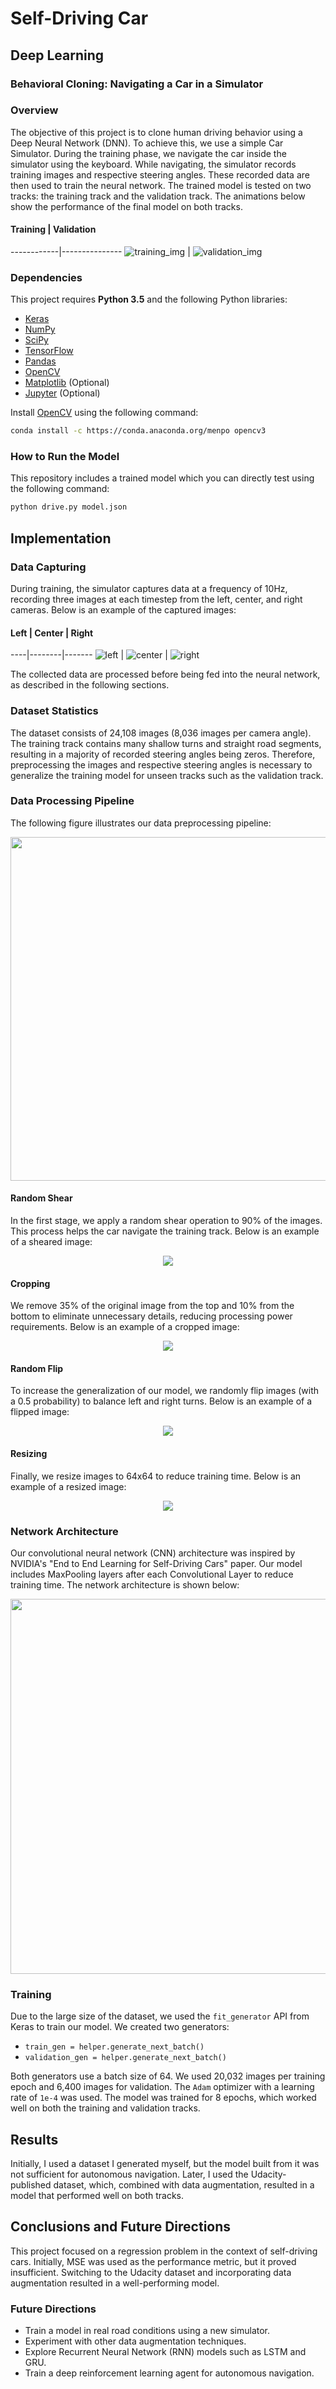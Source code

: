 
# Self-Driving Car 
## Deep Learning
### Behavioral Cloning: Navigating a Car in a Simulator

### Overview

The objective of this project is to clone human driving behavior using a Deep Neural Network (DNN). To achieve this, we use a simple Car Simulator. During the training phase, we navigate the car inside the simulator using the keyboard. While navigating, the simulator records training images and respective steering angles. These recorded data are then used to train the neural network. The trained model is tested on two tracks: the training track and the validation track. The animations below show the performance of the final model on both tracks.

#### Training | Validation
------------|---------------
![training_img](./images/track_one.gif) | ![validation_img](./images/track_two.gif)

### Dependencies

This project requires **Python 3.5** and the following Python libraries:

- [Keras](https://keras.io/)
- [NumPy](http://www.numpy.org/)
- [SciPy](https://www.scipy.org/)
- [TensorFlow](http://tensorflow.org)
- [Pandas](http://pandas.pydata.org/)
- [OpenCV](http://opencv.org/)
- [Matplotlib](http://matplotlib.org/) (Optional)
- [Jupyter](http://jupyter.org/) (Optional)

Install [OpenCV](http://opencv.org/) using the following command:

```bash
conda install -c https://conda.anaconda.org/menpo opencv3
```

### How to Run the Model

This repository includes a trained model which you can directly test using the following command:

```bash
python drive.py model.json
```

## Implementation

### Data Capturing

During training, the simulator captures data at a frequency of 10Hz, recording three images at each timestep from the left, center, and right cameras. Below is an example of the captured images:

#### Left | Center | Right
----|--------|-------
![left](./images/left.png) | ![center](./images/center.png) | ![right](./images/right.png)

The collected data are processed before being fed into the neural network, as described in the following sections.

### Dataset Statistics

The dataset consists of 24,108 images (8,036 images per camera angle). The training track contains many shallow turns and straight road segments, resulting in a majority of recorded steering angles being zeros. Therefore, preprocessing the images and respective steering angles is necessary to generalize the training model for unseen tracks such as the validation track.

### Data Processing Pipeline

The following figure illustrates our data preprocessing pipeline:

<p align="center">
 <img src="./images/pipeline.png" width="550">
</p>

#### Random Shear

In the first stage, we apply a random shear operation to 90% of the images. This process helps the car navigate the training track. Below is an example of a sheared image:

<p align="center">
 <img src="./images/sheared.png">
</p>

#### Cropping

We remove 35% of the original image from the top and 10% from the bottom to eliminate unnecessary details, reducing processing power requirements. Below is an example of a cropped image:

<p align="center">
 <img src="./images/cropped.png">
</p>

#### Random Flip

To increase the generalization of our model, we randomly flip images (with a 0.5 probability) to balance left and right turns. Below is an example of a flipped image:

<p align="center">
 <img src="./images/flipped.png">
</p>

#### Resizing

Finally, we resize images to 64x64 to reduce training time. Below is an example of a resized image:

<p align="center">
 <img src="./images/resized.png">
</p>

### Network Architecture 

Our convolutional neural network (CNN) architecture was inspired by NVIDIA's "End to End Learning for Self-Driving Cars" paper. Our model includes MaxPooling layers after each Convolutional Layer to reduce training time. The network architecture is shown below:

<p align="center">
 <img src="./images/conv_architecture.png" height="600">
</p>

### Training

Due to the large size of the dataset, we used the `fit_generator` API from Keras to train our model. We created two generators:

- `train_gen = helper.generate_next_batch()`
- `validation_gen = helper.generate_next_batch()`

Both generators use a batch size of 64. We used 20,032 images per training epoch and 6,400 images for validation. The `Adam` optimizer with a learning rate of `1e-4` was used. The model was trained for 8 epochs, which worked well on both the training and validation tracks.

## Results

Initially, I used a dataset I generated myself, but the model built from it was not sufficient for autonomous navigation. Later, I used the Udacity-published dataset, which, combined with data augmentation, resulted in a model that performed well on both tracks.


## Conclusions and Future Directions

This project focused on a regression problem in the context of self-driving cars. Initially, MSE was used as the performance metric, but it proved insufficient. Switching to the Udacity dataset and incorporating data augmentation resulted in a well-performing model.

### Future Directions

- Train a model in real road conditions using a new simulator.
- Experiment with other data augmentation techniques.
- Explore Recurrent Neural Network (RNN) models such as LSTM and GRU.
- Train a deep reinforcement learning agent for autonomous navigation.
